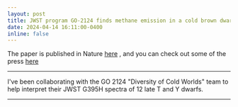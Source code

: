 ```yaml
---
layout: post
title: JWST program GO-2124 finds methane emission in a cold brown dwarf, indicative of a surpisingly large temperature inversion in this isolated object
date: 2024-04-14 16:11:00-0400
inline: false
---
```


The paper is published in Nature <a href="https://www.hsfoundation.org/fellow/brianna-lacy/" >here</a> , and you can check out some of the press <a href="https://www.hsfoundation.org/fellow/brianna-lacy/" >here</a> 

***

I've been collaborating with the GO 2124 "Diversity of Cold Worlds" team to help interpret their JWST G395H spectra of 12 late T and Y dwarfs. 

***